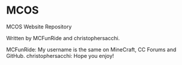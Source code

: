 # MCOS
MCOS Website Repository

Written by MCFunRide and christophersacchi.

MCFunRide: My username is the same on MineCraft, CC Forums and GitHub.
christophersacchi: Hope you enjoy!
